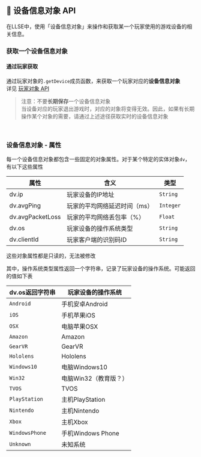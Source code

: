 ##  📱 设备信息对象 API

在LLSE中，使用「设备信息对象」来操作和获取某一个玩家使用的游戏设备的相关信息。

### 获取一个设备信息对象

#### 通过玩家获取

通过玩家对象的`.getDevice`成员函数，来获取一个玩家对应的**设备信息对象**    
详见 [玩家对象 API](zh_CN/Development/GameAPI/Player.md)      

>  注意：不要**长期保存**一个设备信息对象  
> 当设备对应的玩家退出游戏时，对应的对象将变得无效。因此，如果有长期操作某个对象的需要，请通过上述途径获取实时的设备信息对象

<br>


### 设备信息对象 - 属性

每一个设备信息对象都包含一些固定的对象属性。对于某个特定的实体对象`dv`，有以下这些属性

| 属性             | 含义                         | 类型      |
| ---------------- | ---------------------------- | --------- |
| dv.ip            | 玩家设备的IP地址             | `String`  |
| dv.avgPing       | 玩家的平均网络延迟时间（ms） | `Integer` |
| dv.avgPacketLoss | 玩家的平均网络丢包率（%）    | `Float`   |
| dv.os            | 玩家设备的操作系统类型       | `String`  |
| dv.clientId      | 玩家客户端的识别码ID         | `String`  |

这些对象属性都是只读的，无法被修改 

其中，操作系统类型属性返回一个字符串，记录了玩家设备的操作系统。可能返回的值如下表

| dv.os返回字符串 | 玩家设备的操作系统    |
| --------------- | --------------------- |
| `Android`       | 手机安卓Android       |
| `iOS`           | 手机苹果iOS           |
| `OSX`           | 电脑苹果OSX           |
| `Amazon`        | Amazon                |
| `GearVR`        | GearVR                |
| `Hololens`      | Hololens              |
| `Windows10`     | 电脑Windows10         |
| `Win32`         | 电脑Win32（教育版？） |
| `TVOS`          | TVOS                  |
| `PlayStation`   | 主机PlayStation       |
| `Nintendo`      | 主机Nintendo          |
| `Xbox`          | 主机Xbox              |
| `WindowsPhone`  | 手机Windows Phone     |
| `Unknown`       | 未知系统              |

